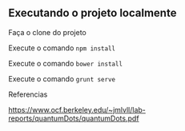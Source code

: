 Executando o projeto localmente
-------------------------------

Faça o clone do projeto

Execute o comando `npm install`

Execute o comando `bower install`

Execute o comando `grunt serve`


Referencias

https://www.ocf.berkeley.edu/~jmlvll/lab-reports/quantumDots/quantumDots.pdf
